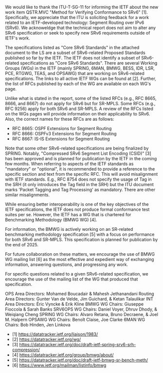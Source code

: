 We would like to thank the ITU-T-SG-11 for informing the IETF about the new work item
QSTR.MVC "Method for Verifying Conformance to SRv6" [1]. Specifically, we appreciate
that the ITU is soliciting feedback for a work related to an IETF-developed
technology: Segment Routing over IPv6 (SRv6). We acknoweldge that the technical report
does not aim to alter any SRv6 specification or seek to specify new SRv6 requirements outside of IETF's work.

The specifications listed as "Core SRv6 Standards" in the attached document to
the LS are a subset of SRv6-related Proposed Standards published so far by the IETF. The IETF does not
identify a subset of SRv6-related specifications as "Core SRv6 Standards". 
There are several Working Groups (WGs) in the IETF 
(mainly SPRING, 6MAN, BMWG, BESS, IDR, LSR, PCE, RTGWG, TEAS, and OPSAWG) that are working
on SRv6-related specifications. The links to all active IETF WGs can be found at [2].
Further, the list of RFCs published by each of the WG are available on each WG's page.

Unlike what is stated in the report, some of the listed RFCs (e.g., RFC 8665, 8666, and 8667) do not
apply for SRv6 but for SR-MPLS. Some RFCs (e.g., RFC 9256) apply for both SRv6 and SR-MPLS.
A review of the RFCs listed on the WGs pages will provide information on their applicability to SRv6.
Also, the correct names for these RFCs are as follows:
   * RFC 8665: OSPF Extensions for Segment Routing
   * RFC 8666: OSPFv3 Extensions for Segment Routing
   * RFC 8667: IS-IS Extensions for Segment Routing

Note that some other SRv6-related specifications are being finalized by SPRING.
Notably, "Compressed SRv6 Segment List Encoding (CSID)" [3] has been approved
and is planned for publication by the IETF in the coming few months.
When referring to aspects of the IETF standards as "mandatory" or "optional", it is recommended to 
provide a reference to the specific section and text from the specific RFC. This will
avoid misalignment with IETF standards. E.g., RFC 8754 does not specify the usage of Tag in 
the SRH (it only introduces the Tag field in the SRH) but the ITU document marks 
'Packet Tagging and Tag Processing' as mandatory. There are other similar misalignments.

While ensuring better interoperability is one of the key objectives of the IETF
specifications, the IETF does not produce formal conformance test suites per se. However, the IETF
has a WG that is chartered for Benchmarking Methodology (BMWG WG) [4].

For information, the BMWG is actively working on an SR-related benchmarking
methodology specification [5] with a focus on performance for both SRv6 and SR-MPLS.
This specification is planned for publication by the end of 2025.
 
For future collaboration on these matters, we encourage the use of BMWG WG mailing list [6]
as the most effective and expedient way of exchanging information, answering questions,
and progressing any work.

For specific questions related to a given SRv6-related specification, we encourage
the use of the mailing list of the WG that produced that specification.

OPS Area Directors: Mohamed Boucadair & Mahesh Jethanandani
Routing Area Directors: Gunter Van de Velde, Jim Guichard, & Ketan Talaulikar
INT Area Directors: Éric Vyncke & Erik Kline
BMWG WG Chairs: Giuseppe Fioccola & Sarah Banks
SRV6OPS WG Chairs: Daniel Voyer, Dhruv Dhody, & Weiqiang Cheng
SPRING WG Chairs: Alvaro Retana, Bruno Decraene, &  Joel M. Halpern
OPSAWG WG Chairs: Benoît Claise, Joe Clarke
6MAN WG Chairs: Bob Hinden, Jen Linkova

* [1] https://datatracker.ietf.org/liaison/1983/
* [2] https://datatracker.ietf.org/wg/
* [3] https://datatracker.ietf.org/doc/draft-ietf-spring-srv6-srh-compression/
* [4] https://datatracker.ietf.org/group/bmwg/about/
* [5] https://datatracker.ietf.org/doc/draft-ietf-bmwg-sr-bench-meth/
* [6] https://www.ietf.org/mailman/listinfo/bmwg
